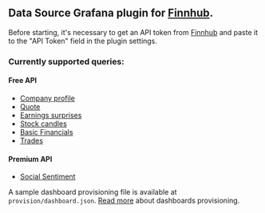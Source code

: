 ## Data Source Grafana plugin for [Finnhub](https://finnhub.io/).

Before starting, it's necessary to get an API token from [Finnhub](https://finnhub.io/) and paste it to the "API Token" field in the plugin settings.

### Currently supported queries:

#### Free API

- [Company profile](https://finnhub.io/docs/api#company-profile2)
- [Quote](https://finnhub.io/docs/api#quote)
- [Earnings surprises](https://finnhub.io/docs/api#company-earnings)
- [Stock candles](https://finnhub.io/docs/api#stock-candles)
- [Basic Financials](https://finnhub.io/docs/api#company-basic-financials)
- [Trades](https://finnhub.io/docs/api#websocket-trades)

#### Premium API

- [Social Sentiment](https://finnhub.io/docs/api/social-sentiment)

A sample dashboard provisioning file is available at `provision/dashboard.json`. [Read more](https://grafana.com/tutorials/provision-dashboards-and-data-sources) about dashboards provisioning.
